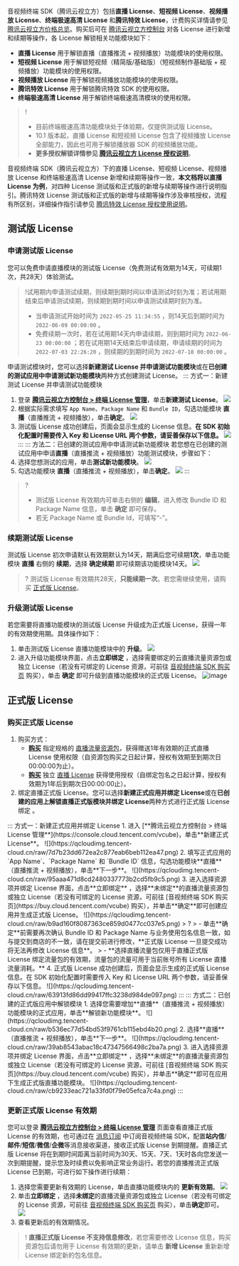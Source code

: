 音视频终端 SDK（腾讯云视立方）包括**直播 License**、**短视频 License**、**视频播放 License**、**终端极速高清 License** 和**腾讯特效 License**，计费购买详情请参见 [腾讯云视立方价格总览](https://cloud.tencent.com/document/product/1449/56972)。购买后可在 [腾讯云视立方控制台](https://console.cloud.tencent.com/vcube) 对各 License 进行新增和续期等操作，各 License 解锁相关功能模块如下：

- **直播 License** 用于解锁直播（直播推流 + 视频播放）功能模块的使用权限。
- **短视频 License** 用于解锁短视频（精简版/基础版）（短视频制作基础版 + 视频播放）功能模块的使用权限。
- **视频播放 License** 用于解锁视频播放功能模块的使用权限。
- **腾讯特效 License** 用于解锁腾讯特效 SDK 的使用权限。
- **终端极速高清 License** 用于解锁终端极速高清模块的使用权限。

> !
> - 目前终端极速高清功能模块处于体验期，仅提供测试版 License。
> - 10.1 版本起，直播 License 和短视频 License 包含了视频播放 License 全部能力，因此也可用于解锁播放器 SDK 的视频播放功能。
> - **更多授权解锁详情参见 [腾讯云视立方 License 授权说明](https://cloud.tencent.com/document/product/1449/74203)**。

音视频终端 SDK（腾讯云视立方）下的直播 License、短视频 License、视频播放 License 和终端极速高清 License 新增和续期等操作一致，**本文档将以直播 License 为例**，对四种 License 测试版和正式版的新增与续期等操作进行说明指引。腾讯特效 License 测试版和正式版的新增与续期等操作涉及审核授权，流程有所区别，详细操作指引请参见 [腾讯特效 License 授权使用说明](https://cloud.tencent.com/document/product/1449/56982)。

[](id:test)
## 测试版 License

[](id:creat_test)
### 申请测试版 License

您可以免费申请直播模块的测试版 License（免费测试有效期为14天，可续期1次，共28天）体验测试。

>!试用期内申请测试续期，则续期到期时间以申请测试时刻为准；若试用期结束后申请测试续期，则续期到期时间以申请测试续期时刻为准。
>- 当申请测试开始时间为  `2022-05-25 11:34:55` ，则14天后到期时间为  `2022-06-09 00:00:00` 。
>- 免费续期一次时，若在试用期14天内申请续期，则到期时间为  `2022-06-23 00:00:00` ；若在试用期14天结束后申请续期，申请续期的时间为  `2022-07-03 22:26:20` ，则续期的到期时间为  `2022-07-18 00:00:00` 。

申请测试模块时，您可以选择**新建测试 License 并申请测试功能模块**或在**已创建的测试应用中申请测试新功能模块**两种方式创建测试 License。
<dx-tabs>
::: 方式一：新建测试 License 并申请测试功能模块
1. 登录 [**腾讯云视立方控制台 > 终端 License 管理**](https://console.cloud.tencent.com/vcube)，单击**新建测试 License**。
![](https://qcloudimg.tencent-cloud.cn/raw/4d63d6f14f82ba1775083ed461c5f5db.png)
2. 根据实际需求填写 `App Name`、`Package Name` 和 `Bundle ID`，勾选功能模块 **直播**（直播推流 + 视频播放），单击**确定**。
![](https://qcloudimg.tencent-cloud.cn/raw/1ff37a853c8dd26d05419af4f5340661.png)
2. 测试版 License 成功创建后，页面会显示生成的 License 信息。**在 SDK 初始化配置时需要传入 Key 和 License URL 两个参数，请妥善保存以下信息。**
![](https://qcloudimg.tencent-cloud.cn/raw/709cf255601e5edd6913f7f8742cbfdd.png)
:::
::: 方法二：已创建的测试应用中申请测试新功能模块
若您想在已创建的测试应用中申请**直播**（直播推流 + 视频播放）功能测试模块，步骤如下：
1. 选择您想测试的应用，单击**测试新功能模块**。
![](https://qcloudimg.tencent-cloud.cn/raw/6be952eb22fdc3db08c931c250a84e9c.png)
2. 勾选功能模块 **直播**（直播推流 + 视频播放），单击**确定**。
![](https://qcloudimg.tencent-cloud.cn/raw/8466ae810b655bf2a704dc72bf715efb.png)
:::
</dx-tabs>

>? 
>- 测试版 License 有效期内可单击右侧的 **编辑**，进入修改 Bundle ID 和 Package Name 信息，单击 **确定** 即可保存。
>- 若无 Package Name 或 Bundle Id，可填写“-”。

[](id:renew_test)
### 续期测试版 License

测试版 License 初次申请默认有效期默认为14天，期满后您可续期**1次**，单击功能模块 **直播** 右侧的 **续期**，选择 **确定续期** 即可续期该功能模块14天。
![](https://qcloudimg.tencent-cloud.cn/raw/8f50c61fa468eece765a0b626862c550.png)

>? 测试版 License 有效期共28天，**只能续期一次**。若您需继续使用，请购买 [正式版 License](#formal)。

[](id:up_test)
### 升级测试版 License
若您需要将直播功能模块的测试版 License 升级成为正式版 License，获得一年的有效期使用期。具体操作如下：
1. 单击测试版 License 直播功能模块中的 **升级**。
![](https://qcloudimg.tencent-cloud.cn/raw/62b7e523abde11a3155390b9e7a02ccb.png)
2. 进入升级功能模块界面，点击**立即绑定** ，选择需要绑定的云直播流量资源包或独立 License（若没有可绑定的 License 资源，可前往 [音视频终端 SDK 购买页](https://buy.cloud.tencent.com/vcube) 购买），单击 **确定** 即可升级到直播功能模块的正式版 License。
![image](https://qcloudimg.tencent-cloud.cn/raw/fe1174806fad4fd4234a23483efe226b.png)

[](id:formal)
## 正式版 License
[](id:creat_formal)
### 购买正式版 License
1. 购买方式：
    - [**购买**](https://buy.cloud.tencent.com/vcube) 指定规格的 [直播流量资源包](https://cloud.tencent.com/document/product/1449/56973#live)，获得赠送1年有效期的正式直播 License 使用权限（自资源包购买之日起计算，授权有效期至到期次日00:00:00为止）。
    - [**购买**](https://buy.cloud.tencent.com/vcube) 独立 [直播 License](https://cloud.tencent.com/document/product/1449/56973#live) 获得使用授权（自绑定包名之日起计算，授权有效期为1年后到期次日00:00:00止）。
2. 绑定直播正式版 License。您可以选择**新建正式应用并绑定 License**或在**已创建的应用上解锁直播正式版模块并绑定 License**两种方式进行正式版 License 绑定 。
<dx-tabs>
::: 方式一：新建正式应用并绑定 License
1. 进入 [**腾讯云视立方控制台 > 终端 License 管理**](https://console.cloud.tencent.com/vcube)，单击**新建正式 License**。
![](https://qcloudimg.tencent-cloud.cn/raw/7d7b23dd672ea2c877eab6beb112ea47.png)
2. 填写正式应用的 `App Name`、`Package Name` 和 `Bundle ID` 信息，勾选功能模块**直播**（直播推流 + 视频播放），单击**下一步**。
![](https://qcloudimg.tencent-cloud.cn/raw/95aaa471d8cd2480337773b2cd5fb9c5.png)
3. 进入选择资源项并绑定 License 界面，点击**立即绑定** ，选择**未绑定**的直播流量资源包或独立 License（若没有可绑定的 License 资源，可前往 [音视频终端 SDK 购买页](https://buy.cloud.tencent.com/vcube) 购买），并单击**确定**即可创建应用并生成正式版 License。
![](https://qcloudimg.tencent-cloud.cn/raw/b9ad160f8087363ce859d0477cc037e5.png)
> ?
> - 单击**确定**前需要再次确认 Bundle ID 和 Package Name 与业务使用包名信息一致，如与提交到商店的不一致，请在提交前进行修改，**正式版 License 一旦提交成功将无法再修改 License 信息**。
> - **选择直播流量包仅用于直播正式版 License 绑定流量包的有效期，流量包的流量可用于当前账号所有 License 直播流量消耗。**
4. 正式版 License 成功创建后，页面会显示生成的正式版 License 信息。在 SDK 初始化配置时需要传入 Key 和 License URL 两个参数，请妥善保存以下信息。
![](https://qcloudimg.tencent-cloud.cn/raw/63913fd86dd99417ffc3238d984de097.png)
:::
::: 方式二：已创建的正式版应用中解锁模块
1. 选择您需要增加**直播**（直播推流 + 视频播放）功能模块的正式应用，单击**解锁新功能模块**。
![](https://qcloudimg.tencent-cloud.cn/raw/b536ec77d54bd53f9761cb115ebd4b20.png)
2. 选择**直播**（直播推流 + 视频播放），单击**下一步**。
![](https://qcloudimg.tencent-cloud.cn/raw/39ab8543abac18c47347566498c2ba7a.png)
3. 进入选择资源项并绑定 License 界面，点击**立即绑定** ，选择**未绑定**的直播流量资源包或独立 License（若没有可绑定的 License 资源，可前往 [音视频终端 SDK 购买页](https://buy.cloud.tencent.com/vcube) 购买），并单击**确定**即可在应用下生成正式版直播功能模块。
![](https://qcloudimg.tencent-cloud.cn/raw/cb9233eac721a33fd0f79e05efca7c4a.png)
:::
</dx-tabs>

[](id:update_formal)
### 更新正式版 License 有效期
您可以登录 [**腾讯云视立方控制台 > 终端 License 管理**](https://console.cloud.tencent.com/vcube) 页面查看直播正式版 License 的有效期，也可通过在 [消息订阅](https://console.cloud.tencent.com/message/subscription) 中订阅音视频终端 SDK，配置**站内信**/**邮件**/**短信**/**微信**/**企微**等消息接收渠道，接收正式版 License 到期提醒。直播正式版 License 将在到期时间距离当前时间为30天、15天、7天、1天时各向您发送一次到期提醒，提示您及时续费以免影响正常业务运行。若您的直播推流正式版 License 已到期，可进行如下操作进行续期：

1. 选择您需要更新有效期的 License，单击直播功能模块内的 **更新有效期**。
![](https://qcloudimg.tencent-cloud.cn/raw/5f15eea68cf79b9b3078c47bc21991d3.png)
2. 单击**立即绑定** ，选择**未绑定**的直播流量资源包或独立 License（若没有可绑定的 License 资源，可前往 [音视频终端 SDK 购买页](https://buy.cloud.tencent.com/vcube) 购买），单击**确定**即可。
![](https://qcloudimg.tencent-cloud.cn/raw/449c863a94e21e9a0f099991b42d745a.png)
3. 查看更新后的有效期情况。

>! **直播正式版 License 不支持信息修改**，若您需要修改 License 信息，购买资源包后请勿用于 License 有效期的更新，请单击 **新增 License** 重新新增 License 绑定新的包名信息。
